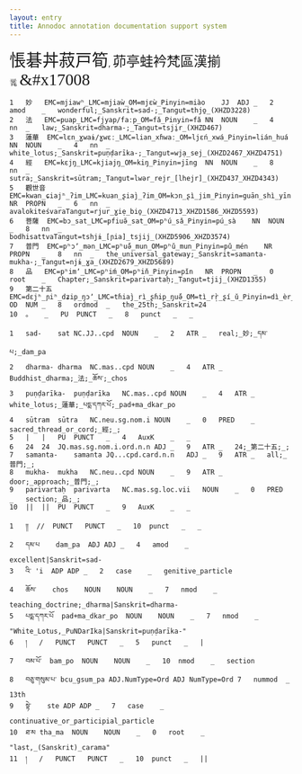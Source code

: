 ```yaml
---
layout: entry
title: Annodoc annotation documentation support system
---
```


<span style="font-family: 'Mojikyo M202'; font-size: 22pt;">悵碁丼菽戸筍</span>, <span style="font-family: 'Mojikyo M202'; font-size: 18pt;">茆亭</span><span style="font-family: 'Mojikyo M203'; font-size: 18pt;">蛙衿</span><span style="font-family: 'Mojikyo M202'; font-size: 18pt;">梵區</span><span style="font-family: 'Mojikyo M203'; font-size: 18pt;">漢</span><span style="font-family: 'Mojikyo M202'; font-size: 18pt;">揃</span><br>
𗴼
<span style="font-family: 'TangutYinchuan'; font-size: 22pt;">&#x17008</span>

~~~ conllu
1	妙	EMC=mjiawʰ_LMC=mjiaẁ_OM=mjɛẁ_Pinyin=miào	JJ	ADJ	_	2	amod	_	wonderful;_Sanskrit=sad-;_Tangut=thjo̱_(XHZD3228)
2	法	EMC=puap_LMC=fjyap/faːp_OM=fǎ_Pinyin=fǎ	NN	NOUN	_	4	nn	_	law;_Sanskrit=dharma-;_Tangut=tsji̱r_(XHZD467)
3	蓮華	EMC=lɛn_ɣwaɨ/ɣwɛː_LMC=lian_xɦwaː_OM=ljɛń_xwá_Pinyin=lián_huá	NN	NOUN	_	4	nn	_	white_lotus;_Sanskrit=puṇḍarīka-;_Tangut=wjạ_sej_(XHZD2467_XHZD4751)
4	經	EMC=kɛjŋ_LMC=kjiajŋ_OM=kiŋ_Pinyin=jīng	NN	NOUN	_	8	nn	_	sutra;_Sanskrit=sūtram;_Tangut=lwər_rejr_[lhejr]_(XHZD437_XHZD4343)
5	觀世音	EMC=kwan_ɕiajʰ_ʔim_LMC=kuan_ʂiaj̀_ʔim_OM=kɔn_ʂì_jim_Pinyin=guān_shì_yīn	NR	PROPN	_	6	nn	_	avalokiteśvaraTangut=rjur_ɣiẹ_bio̱_(XHZD4713_XHZD1586_XHZD5593)
6	菩薩	EMC=bɔ_sat_LMC=pfiuə̆_sat_OM=pʰú_sǎ_Pinyin=pú_sà	NN	NOUN	_	8	nn	_	bodhisattvaTangut=tshjɨ_[ɲia]_tsjij_(XHZD5906_XHZD3574)
7	普門	EMC=pʰɔʼ_mən_LMC=pʰuə̆́_mun_OM=pʰǔ_mun_Pinyin=pǔ_mén	NR	PROPN	_	8	nn	_	the_universal_gateway;_Sanskrit=samanta-mukha-;_Tangut=njɨ_ɣa_(XHZD2679_XHZD5689)
8	品	EMC=pʰimʼ_LMC=pʰiḿ_OM=pʰiň_Pinyin=pǐn	NR	PROPN	_	0	root	_	Chapter;_Sanskrit=parivartaḥ;_Tangut=tjij_(XHZD1355)
9	第二十五	EMC=dɛjʰ_ɲiʰ_dʑip_ŋɔʼ_LMC=tɦiaj̀_rì_ʂɦip_ŋuə̆́_OM=tì_rr̩̀_ʂí_ǔ_Pinyin=dì_èr_shí_wǔ	OD	NUM	_	8	ordmod	_	the_25th;_Sanskrit=24
10	。	_	PU	PUNCT	_	8	punct	_	_

~~~

~~~ conllu
1	sad-	sat	NC.JJ..cpd	NOUN	_	2	ATR	_	real;_妙;_དམ་པ;_dam_pa
2	dharma-	dharma	NC.mas..cpd	NOUN	_	4	ATR	_	Buddhist_dharma;_法;_ཆོས་;_chos
3	puṇḍarīka-	puṇḍarīka	NC.mas..cpd	NOUN	_	4	ATR	_	white_lotus;_蓮華;_པདྨ་དཀར་པོ;_pad+ma_dkar_po
4	sūtram	sūtra	NC.neu.sg.nom.i	NOUN	_	0	PRED	_	sacred_thread_or_cord;_經;_;
5	|	|	PU	PUNCT	_	4	AuxK	_	_
6	24	24	JQ.mas.sg.nom.i.ord.n.n	ADJ	_	9	ATR	_	24;_第二十五;_;
7	samanta-	samanta	JQ...cpd.card.n.n	ADJ	_	9	ATR	_	all;_普門;_;
8	mukha-	mukha	NC.neu..cpd	NOUN	_	9	ATR	_	door;_approach;_普門;_;
9	parivartaḥ	parivarta	NC.mas.sg.loc.vii	NOUN	_	0	PRED	_	section;_品;_;
10	||	||	PU	PUNCT	_	9	AuxK	_	_

~~~

~~~ conllu
1	།།	//	PUNCT	PUNCT	_	10	punct	_	_
2	དམ་པ	dam_pa	ADJ	ADJ	_	4	amod	_	excellent|Sanskrit=sad-
3	འི་	'i	ADP	ADP	_	2	case	_	genitive_particle
4	ཆོས་	chos	NOUN	NOUN	_	7	nmod	_	teaching_doctrine;_dharma|Sanskrit=dharma-
5	པདྨ་དཀར་པོ	pad+ma_dkar_po	NOUN	NOUN	_	7	nmod	_	"White_Lotus,_PuNDarIka|Sanskrit=puṇḍarīka-"
6	།	/	PUNCT	PUNCT	_	5	punct	_	|
7	བམ་པོ་	bam_po	NOUN	NOUN	_	10	nmod	_	section
8	བཅུ་གསུམ་པ་	bcu_gsum_pa	ADJ.NumType=Ord	ADJ	NumType=Ord	7	nummod	_	13th
9	སྟེ་	ste	ADP	ADP	_	7	case	_	continuative_or_participial_particle
10	ཐ་མ	tha_ma	NOUN	NOUN	_	0	root	_	"last,_(Sanskrit)_carama"
11	།	/	PUNCT	PUNCT	_	10	punct	_	||

~~~